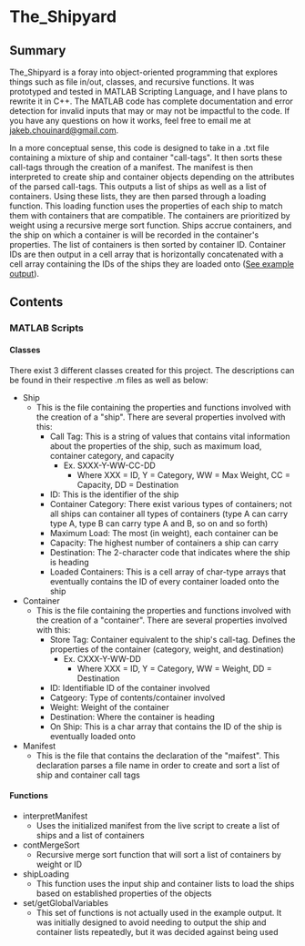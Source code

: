 # The_Shipyard

## Summary
The_Shipyard is a foray into object-oriented programming that explores things such as file in/out, classes, and recursive functions. It was prototyped and tested in MATLAB Scripting Language, and I have plans to rewrite it in C++. The MATLAB code has complete documentation and error detection for invalid inputs that may or may not be impactful to the code. If you have any questions on how it works, feel free to email me at jakeb.chouinard@gmail.com.

In a more conceptual sense, this code is designed to take in a .txt file containing a mixture of ship and container "call-tags". It then sorts these call-tags through the creation of a manifest. The manifest is then interpreted to create ship and container objects depending on the attributes of the parsed call-tags. This outputs a list of ships as well as a list of containers. Using these lists, they are then parsed through a loading function. This loading function uses the properties of each ship to match them with containers that are compatible. The containers are prioritized by weight using a recursive merge sort function. Ships accrue containers, and the ship on which a container is will be recorded in the container's properties. The list of containers is then sorted by container ID. Container IDs are then output in a cell array that is horizontally concatenated with a cell array containing the IDs of the ships they are loaded onto ([See example output](https://github.com/borealis31/The_Shipyard/blob/main/matlab/exampleOutput.PNG)).

## Contents
### MATLAB Scripts
#### Classes
There exist 3 different classes created for this project. The descriptions can be found in their respective .m files as well as below:
  - Ship
    - This is the file containing the properties and functions involved with the creation of a "ship". There are several properties involved with this:
      - Call Tag: This is a string of values that contains vital information about the properties of the ship, such as maximum load, container category, and capacity
        - Ex. SXXX-Y-WW-CC-DD
          - Where XXX = ID, Y = Category, WW = Max Weight, CC = Capacity, DD = Destination
      - ID: This is the identifier of the ship
      - Container Category: There exist various types of containers; not all ships can container all types of containers (type A can carry type A, type B can carry type A and B, so on and so forth)
      - Maximum Load: The most (in weight), each container can be
      - Capacity: The highest number of containers a ship can carry
      - Destination: The 2-character code that indicates where the ship is heading
      - Loaded Containers: This is a cell array of char-type arrays that eventually contains the ID of every container loaded onto the ship
  - Container
    - This is the file containing the properties and functions involved with the creation of a "container". There are several properties involved with this:
      - Store Tag: Container equivalent to the ship's call-tag. Defines the properties of the container (category, weight, and destination)
        - Ex. CXXX-Y-WW-DD
          - Where XXX = ID, Y = Category, WW = Weight, DD = Destination
      - ID: Identifiable ID of the container involved
      - Catgeory: Type of contents/container involved
      - Weight: Weight of the container
      - Destination: Where the container is heading
      - On Ship: This is a char array that contains the ID of the ship is eventually loaded onto
  - Manifest
    - This is the file that contains the declaration of the "maifest". This declaration parses a file name in order to create and sort a list of ship and container call tags

#### Functions
  - interpretManifest
    - Uses the initialized manifest from the live script to create a list of ships and a list of containers
  - contMergeSort
    - Recursive merge sort function that will sort a list of containers by weight or ID
  - shipLoading
    - This function uses the input ship and container lists to load the ships based on established properties of the objects
  - set/getGlobalVariables
    - This set of functions is not actually used in the example output. It was initially designed to avoid needing to output the ship and container lists repeatedly, but it was decided against being used 

